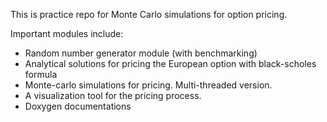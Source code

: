 This is practice repo for Monte Carlo simulations for option pricing.

Important modules include: 
- Random number generator module (with benchmarking)
- Analytical solutions for pricing the European option with black-scholes formula
- Monte-carlo simulations for pricing. Multi-threaded version. 
- A visualization tool for the pricing process. 
- Doxygen documentations